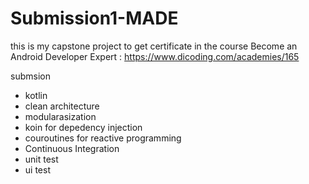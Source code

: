 # Submission1-MADE
this is my capstone project to get certificate in the course Become an Android Developer Expert : https://www.dicoding.com/academies/165

submsion
- kotlin
- clean architecture
- modularasization
- koin for depedency injection
- couroutines for reactive programming
- Continuous Integration
- unit test
- ui test
